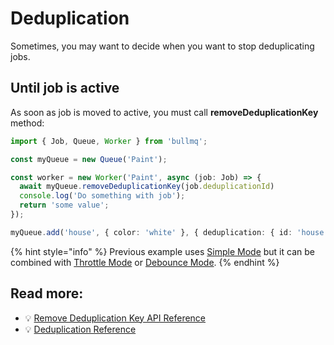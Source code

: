 # Deduplication

Sometimes, you may want to decide when you want to stop deduplicating jobs. 

## Until job is active

As soon as job is moved to active, you must call **removeDeduplicationKey** method:

```typescript
import { Job, Queue, Worker } from 'bullmq';

const myQueue = new Queue('Paint');

const worker = new Worker('Paint', async (job: Job) => {
  await myQueue.removeDeduplicationKey(job.deduplicationId)
  console.log('Do something with job');
  return 'some value';
});

myQueue.add('house', { color: 'white' }, { deduplication: { id: 'house'} });
```

{% hint style="info" %}
Previous example uses [Simple Mode](../guide/jobs/deduplication.md#simple-mode) but it can be combined with [Throttle Mode](../guide/jobs/deduplication.md#throttle-mode) or [Debounce Mode](../guide/jobs/deduplication.md#debounce-mode).
{% endhint %}

## Read more:

- 💡 [Remove Deduplication Key API Reference](https://api.docs.bullmq.io/classes/v5.Queue.html#removededuplicationkey)
- 💡 [Deduplication Reference](../guide/jobs/deduplication.md)
